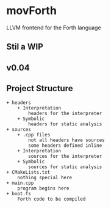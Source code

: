 # movForth
LLVM frontend for the Forth language

## Stil a WIP

## v0.04

## Project Structure
    + headers
        + Interpretation
            headers for the interpreter
        + Symbolic
            headers for static analysis
    + sources
        + .cpp files
            not all headers have sources
            some headers defined inline
        + Interpretation
            sources for the interpreter
        + Symbolic
            sources for static analysis
    + CMakeLists.txt
        nothing special here
    + main.cpp
        program begins here
    + boot.fs
        Forth code to be compiled
